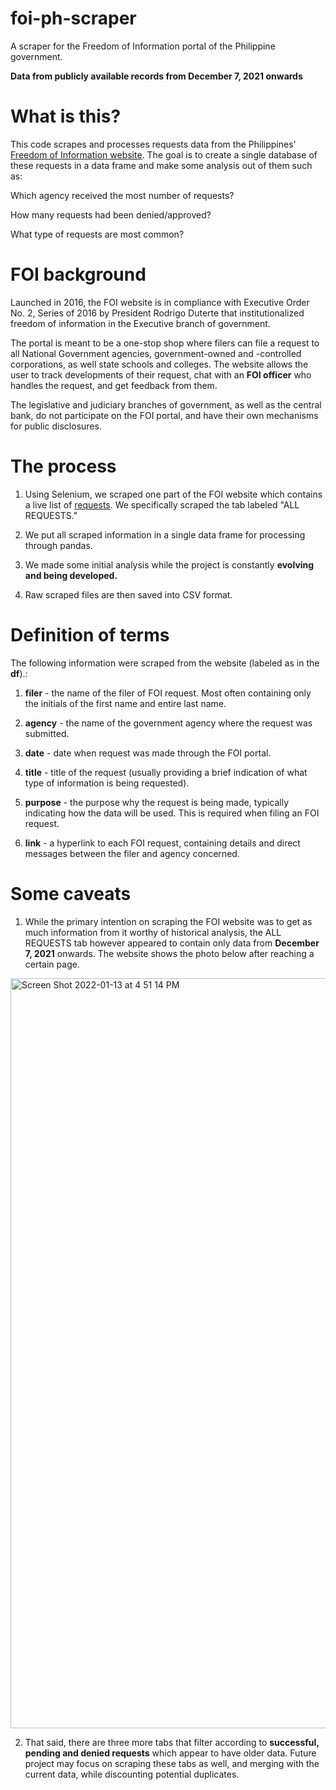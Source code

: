 # foi-ph-scraper
A scraper for the Freedom of Information portal of the Philippine government.

**Data from publicly available records from December 7, 2021 onwards**

# What is this?

This code scrapes and processes requests data from the Philippines' [Freedom of Information website](www.foi.gov.ph). The goal is to create a single 
database of these requests in a data frame and make some analysis out of them such as:

Which agency received the most number of requests?

How many requests had been denied/approved?

What type of requests are most common?

# FOI background

Launched in 2016, the FOI website is in compliance with Executive Order No. 2, Series of 2016 by President Rodrigo Duterte that institutionalized 
freedom of information in the Executive branch of government.

The portal is meant to be a one-stop shop where filers can file a request to all National Government agencies, government-owned and -controlled corporations,
as well state schools and colleges. The website allows the user to track developments of their request, chat with an **FOI officer** who handles the request,
and get feedback from them.

The legislative and judiciary branches of government, as well as the central bank, do not participate on the FOI portal, and have their own mechanisms for
public disclosures.

# The process

1. Using Selenium, we scraped one part of the FOI website which contains a live list of [requests](www.foi.gov.ph/requests). We specifically scraped 
the tab labeled "ALL REQUESTS."

2. We put all scraped information in a single data frame for processing through pandas.

3. We made some initial analysis while the project is constantly **evolving and being developed.**

4. Raw scraped files are then saved into CSV format.

# Definition of terms

The following information were scraped from the website (labeled as in the **df**).:

1. **filer** - the name of the filer of FOI request. Most often containing only the initials of the first name and entire last name.
      
2. **agency** - the name of the government agency where the request was submitted.
      
3. **date** - date when request was made through the FOI portal.
      
4. **title** - title of the request (usually providing a brief indication of what type of information is being requested).

5. **purpose** - the purpose why the request is being made, typically indicating how the data will be used. This is required when filing an FOI request.
      
6. **link** - a hyperlink to each FOI request, containing details and direct messages between the filer and agency concerned.

# Some caveats

1. While the primary intention on scraping the FOI website was to get as much information from it worthy of historical analysis, the ALL REQUESTS tab
however appeared to contain only data from **December 7, 2021** onwards. The website shows the photo below after reaching a certain page.

<img width="1200" alt="Screen Shot 2022-01-13 at 4 51 14 PM" src="https://user-images.githubusercontent.com/87161563/149607477-4a973191-86a5-4e68-8dfa-737bb1993697.png">

2. That said, there are three more tabs that filter according to **successful, pending and denied requests** which appear to have older data. Future project
may focus on scraping these tabs as well, and merging with the current data, while discounting potential duplicates.
